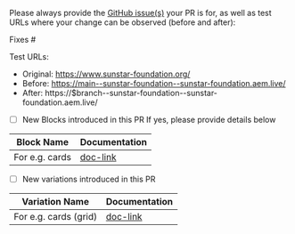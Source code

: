 Please always provide the [GitHub issue(s)](../issues) your PR is for, as well as test URLs where your change can be observed (before and after):

Fixes #<gh-issue-id>

Test URLs:
- Original: https://www.sunstar-foundation.org/<path>
- Before: https://main--sunstar-foundation--sunstar-foundation.aem.live/<path>
- After: https://$branch--sunstar-foundation--sunstar-foundation.aem.live/<path>

- [ ] New Blocks introduced in this PR
      If yes, please provide details below

Block Name    | Documentation
------------- | -------------
 For e.g. cards | [doc-link](https://main--sunstar-foundation--sunstar-foundation.aem.page/tools/sidekick/library.html?plugin=blocks&path=/sidekick/blocks/cards&index=0)



- [ ] New variations introduced in this PR

Variation Name    | Documentation
------------- | -------------
 For e.g. cards (grid)  | [doc-link](https://main--sunstar-foundation--sunstar-foundation.aem.page/tools/sidekick/library.html?plugin=blocks&path=/sidekick/blocks/cards&index=2)
